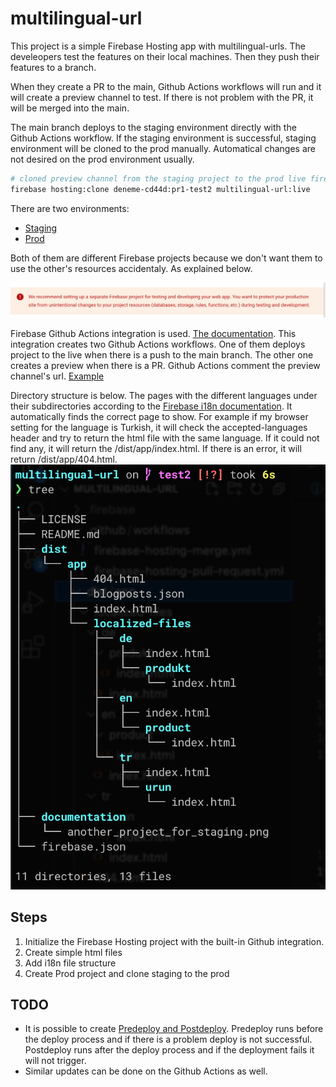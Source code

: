 # multilingual-url
This project is a simple Firebase Hosting app with multilingual-urls. 
The develeopers test the features on their local machines. Then they push their features to a branch.

When they create a PR to the main, Github Actions workflows will run and it will create a preview channel to test. If there is not problem with the PR, it will be merged into the main.

The main branch deploys to the staging environment directly with the Github Actions workflow. If the staging environment is successful, staging environment will be cloned to the prod manually. Automatical changes are not desired on the prod environment usually.

```bash
# cloned preview channel from the staging project to the prod live firebase
firebase hosting:clone deneme-cd44d:pr1-test2 multilingual-url:live
```

There are two environments:
- [Staging](https://deneme-cd44d.web.app/)
- [Prod](https://multilingual-url.web.app/)

Both of them are different Firebase projects because we don't want them to use the other's resources accidentaly. As explained below.

![Another project for staging](documentation/another_project_for_staging.png)

Firebase Github Actions integration is used. [The documentation](https://firebase.google.com/docs/hosting/github-integration). This integration creates two Github Actions workflows. One of them deploys project to the live when there is a push to the main branch. The other one creates a preview when there is a PR. Github Actions comment the preview channel's url. [Example](https://github.com/MercerFrey/multilingual-url/pull/1#issuecomment-1798591603)

Directory structure is below. The pages with the different languages under their subdirectories according to the [Firebase i18n documentation](https://firebase.google.com/docs/hosting/i18n-rewrites). It automatically finds the correct page to show. For example if my browser setting for the language is Turkish, it will check the accepted-languages header and try to return the html file with the same language. If it could not find any, it will return the /dist/app/index.html. If there is an error, it will return /dist/app/404.html.
![Directory structure](/documentation/directory_structure.png)


## Steps
1) Initialize the Firebase Hosting project with the built-in Github integration.
2) Create simple html files
3) Add i18n file structure
4) Create Prod project and clone staging to the prod

## TODO 
- It is possible to create [Predeploy and Postdeploy](https://firebase.google.com/docs/hosting/test-preview-deploy#hooks). Predeploy runs before the deploy process and if there is a problem deploy is not successful. Postdeploy runs after the deploy process and if the deployment fails it will not trigger. 
- Similar updates can be done on the Github Actions as well.  

